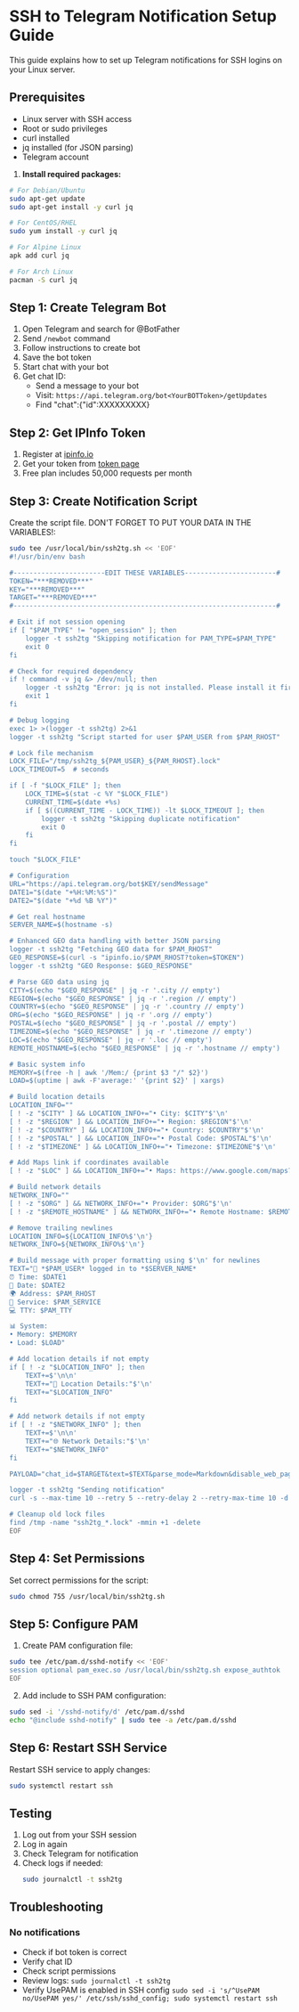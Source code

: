 # SSH to Telegram Notification Setup Guide

This guide explains how to set up Telegram notifications for SSH logins on your Linux server.

## Prerequisites

- Linux server with SSH access
- Root or sudo privileges
- curl installed
- jq installed (for JSON parsing)
- Telegram account

1. **Install required packages:**

```bash
# For Debian/Ubuntu
sudo apt-get update
sudo apt-get install -y curl jq

# For CentOS/RHEL
sudo yum install -y curl jq

# For Alpine Linux
apk add curl jq

# For Arch Linux
pacman -S curl jq
```

## Step 1: Create Telegram Bot

1. Open Telegram and search for @BotFather
2. Send `/newbot` command
3. Follow instructions to create bot
4. Save the bot token
5. Start chat with your bot
6. Get chat ID:
   - Send a message to your bot
   - Visit: `https://api.telegram.org/bot<YourBOTToken>/getUpdates`
   - Find "chat":{"id":XXXXXXXXX}

## Step 2: Get IPInfo Token

1. Register at [ipinfo.io](https://ipinfo.io)
2. Get your token from [token page](https://ipinfo.io/account/token)
3. Free plan includes 50,000 requests per month

## Step 3: Create Notification Script

Create the script file. DON'T FORGET TO PUT YOUR DATA IN THE VARIABLES!:

```bash
sudo tee /usr/local/bin/ssh2tg.sh << 'EOF'
#!/usr/bin/env bash

#-----------------------EDIT THESE VARIABLES-----------------------#
TOKEN="***REMOVED***"
KEY="***REMOVED***"
TARGET="***REMOVED***"
#------------------------------------------------------------------#

# Exit if not session opening
if [ "$PAM_TYPE" != "open_session" ]; then
    logger -t ssh2tg "Skipping notification for PAM_TYPE=$PAM_TYPE"
    exit 0
fi

# Check for required dependency
if ! command -v jq &> /dev/null; then
    logger -t ssh2tg "Error: jq is not installed. Please install it first."
    exit 1
fi

# Debug logging
exec 1> >(logger -t ssh2tg) 2>&1
logger -t ssh2tg "Script started for user $PAM_USER from $PAM_RHOST"

# Lock file mechanism
LOCK_FILE="/tmp/ssh2tg_${PAM_USER}_${PAM_RHOST}.lock"
LOCK_TIMEOUT=5  # seconds

if [ -f "$LOCK_FILE" ]; then
    LOCK_TIME=$(stat -c %Y "$LOCK_FILE")
    CURRENT_TIME=$(date +%s)
    if [ $((CURRENT_TIME - LOCK_TIME)) -lt $LOCK_TIMEOUT ]; then
        logger -t ssh2tg "Skipping duplicate notification"
        exit 0
    fi
fi

touch "$LOCK_FILE"

# Configuration
URL="https://api.telegram.org/bot$KEY/sendMessage"
DATE1="$(date "+%H:%M:%S")"
DATE2="$(date "+%d %B %Y")"

# Get real hostname
SERVER_NAME=$(hostname -s)

# Enhanced GEO data handling with better JSON parsing
logger -t ssh2tg "Fetching GEO data for $PAM_RHOST"
GEO_RESPONSE=$(curl -s "ipinfo.io/$PAM_RHOST?token=$TOKEN")
logger -t ssh2tg "GEO Response: $GEO_RESPONSE"

# Parse GEO data using jq
CITY=$(echo "$GEO_RESPONSE" | jq -r '.city // empty')
REGION=$(echo "$GEO_RESPONSE" | jq -r '.region // empty')
COUNTRY=$(echo "$GEO_RESPONSE" | jq -r '.country // empty')
ORG=$(echo "$GEO_RESPONSE" | jq -r '.org // empty')
POSTAL=$(echo "$GEO_RESPONSE" | jq -r '.postal // empty')
TIMEZONE=$(echo "$GEO_RESPONSE" | jq -r '.timezone // empty')
LOC=$(echo "$GEO_RESPONSE" | jq -r '.loc // empty')
REMOTE_HOSTNAME=$(echo "$GEO_RESPONSE" | jq -r '.hostname // empty')

# Basic system info
MEMORY=$(free -h | awk '/Mem:/ {print $3 "/" $2}')
LOAD=$(uptime | awk -F'average:' '{print $2}' | xargs)

# Build location details
LOCATION_INFO=""
[ ! -z "$CITY" ] && LOCATION_INFO+="• City: $CITY"$'\n'
[ ! -z "$REGION" ] && LOCATION_INFO+="• Region: $REGION"$'\n'
[ ! -z "$COUNTRY" ] && LOCATION_INFO+="• Country: $COUNTRY"$'\n'
[ ! -z "$POSTAL" ] && LOCATION_INFO+="• Postal Code: $POSTAL"$'\n'
[ ! -z "$TIMEZONE" ] && LOCATION_INFO+="• Timezone: $TIMEZONE"$'\n'

# Add Maps link if coordinates available
[ ! -z "$LOC" ] && LOCATION_INFO+="• Maps: https://www.google.com/maps?q=${LOC}"$'\n'

# Build network details
NETWORK_INFO=""
[ ! -z "$ORG" ] && NETWORK_INFO+="• Provider: $ORG"$'\n'
[ ! -z "$REMOTE_HOSTNAME" ] && NETWORK_INFO+="• Remote Hostname: $REMOTE_HOSTNAME"$'\n'

# Remove trailing newlines
LOCATION_INFO=${LOCATION_INFO%$'\n'}
NETWORK_INFO=${NETWORK_INFO%$'\n'}

# Build message with proper formatting using $'\n' for newlines
TEXT="🔐 *$PAM_USER* logged in to *$SERVER_NAME*
⏰ Time: $DATE1
📅 Date: $DATE2
🌍 Address: $PAM_RHOST
🔧 Service: $PAM_SERVICE
💻 TTY: $PAM_TTY

📊 System:
• Memory: $MEMORY
• Load: $LOAD"

# Add location details if not empty
if [ ! -z "$LOCATION_INFO" ]; then
    TEXT+=$'\n\n'
    TEXT+="📍 Location Details:"$'\n'
    TEXT+="$LOCATION_INFO"
fi

# Add network details if not empty
if [ ! -z "$NETWORK_INFO" ]; then
    TEXT+=$'\n\n'
    TEXT+="🌐 Network Details:"$'\n'
    TEXT+="$NETWORK_INFO"
fi

PAYLOAD="chat_id=$TARGET&text=$TEXT&parse_mode=Markdown&disable_web_page_preview=true"

logger -t ssh2tg "Sending notification"
curl -s --max-time 10 --retry 5 --retry-delay 2 --retry-max-time 10 -d "$PAYLOAD" $URL

# Cleanup old lock files
find /tmp -name "ssh2tg_*.lock" -mmin +1 -delete
EOF
```

## Step 4: Set Permissions

Set correct permissions for the script:

```bash
sudo chmod 755 /usr/local/bin/ssh2tg.sh
```

## Step 5: Configure PAM

1. Create PAM configuration file:

```bash
sudo tee /etc/pam.d/sshd-notify << 'EOF'
session optional pam_exec.so /usr/local/bin/ssh2tg.sh expose_authtok
EOF
```

2. Add include to SSH PAM configuration:

```bash
sudo sed -i '/sshd-notify/d' /etc/pam.d/sshd
echo "@include sshd-notify" | sudo tee -a /etc/pam.d/sshd
```

## Step 6: Restart SSH Service

Restart SSH service to apply changes:

```bash
sudo systemctl restart ssh
```

## Testing

1. Log out from your SSH session
2. Log in again
3. Check Telegram for notification
4. Check logs if needed:
   ```bash
   sudo journalctl -t ssh2tg
   ```

## Troubleshooting

### No notifications
- Check if bot token is correct
- Verify chat ID
- Check script permissions
- Review logs: `sudo journalctl -t ssh2tg`
- Verify UsePAM is enabled in SSH config
	`sudo sed -i 's/^UsePAM no/UsePAM yes/' /etc/ssh/sshd_config; sudo systemctl restart ssh`
